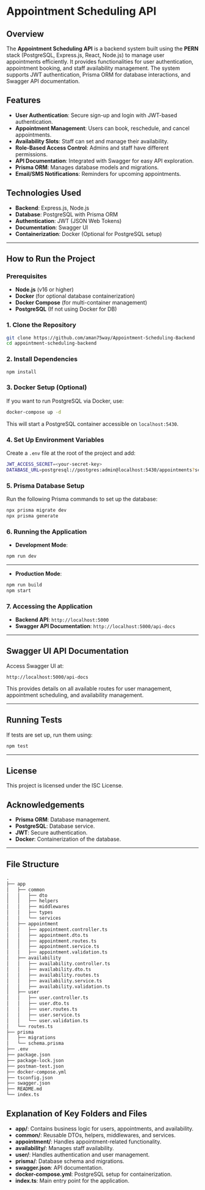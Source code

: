 
# Appointment Scheduling API

## Overview

The **Appointment Scheduling API** is a backend system built using the **PERN** stack (PostgreSQL, Express.js, React, Node.js) to manage user appointments efficiently. It provides functionalities for user authentication, appointment booking, and staff availability management. The system supports JWT authentication, Prisma ORM for database interactions, and Swagger API documentation.

## Features

-   **User Authentication**: Secure sign-up and login with JWT-based authentication.
-   **Appointment Management**: Users can book, reschedule, and cancel appointments.
-   **Availability Slots**: Staff can set and manage their availability.
-   **Role-Based Access Control**: Admins and staff have different permissions.
-   **API Documentation**: Integrated with Swagger for easy API exploration.
-   **Prisma ORM**: Manages database models and migrations.
-   **Email/SMS Notifications**: Reminders for upcoming appointments.

## Technologies Used

-   **Backend**: Express.js, Node.js
-   **Database**: PostgreSQL with Prisma ORM
-   **Authentication**: JWT (JSON Web Tokens)
-   **Documentation**: Swagger UI
-   **Containerization**: Docker (Optional for PostgreSQL setup)

----------

## How to Run the Project

### Prerequisites

-   **Node.js** (v16 or higher)
-   **Docker** (for optional database containerization)
-   **Docker Compose** (for multi-container management)
-   **PostgreSQL** (If not using Docker for DB)

### 1. Clone the Repository

```bash
git clone https://github.com/aman75way/Appointment-Scheduling-Backend
cd appointment-scheduling-backend

```

### 2. Install Dependencies

```bash
npm install

```

### 3. Docker Setup (Optional)

If you want to run PostgreSQL via Docker, use:

```bash
docker-compose up -d

```

This will start a PostgreSQL container accessible on `localhost:5430`.

### 4. Set Up Environment Variables

Create a `.env` file at the root of the project and add:

```bash
JWT_ACCESS_SECRET=<your-secret-key>
DATABASE_URL=postgresql://postgres:admin@localhost:5430/appointments?schema=public

```

### 5. Prisma Database Setup

Run the following Prisma commands to set up the database:

```bash
npx prisma migrate dev
npx prisma generate

```

### 6. Running the Application

-   **Development Mode**:

```bash
npm run dev

```
----------
-   **Production Mode**:

```bash
npm run build
npm start

```

### 7. Accessing the Application

-   **Backend API**: `http://localhost:5000`
-   **Swagger API Documentation**: `http://localhost:5000/api-docs`

----------

## Swagger UI API Documentation

Access Swagger UI at:

```
http://localhost:5000/api-docs

```

This provides details on all available routes for user management, appointment scheduling, and availability management.

----------

## Running Tests

If tests are set up, run them using:

```bash
npm test

```

----------

## License

This project is licensed under the ISC License.

## Acknowledgements

-   **Prisma ORM**: Database management.
-   **PostgreSQL**: Database service.
-   **JWT**: Secure authentication.
-   **Docker**: Containerization of the database.

----------

## File Structure

```markdown
.
├── app
│   ├── common
│   │   ├── dto
│   │   ├── helpers
│   │   ├── middlewares
│   │   ├── types
│   │   └── services
│   ├── appointment
│   │   ├── appointment.controller.ts
│   │   ├── appointment.dto.ts
│   │   ├── appointment.routes.ts
│   │   ├── appointment.service.ts
│   │   ├── appointment.validation.ts
│   ├── availability
│   │   ├── availability.controller.ts
│   │   ├── availability.dto.ts
│   │   ├── availability.routes.ts
│   │   ├── availability.service.ts
│   │   ├── availability.validation.ts
│   ├── user
│   │   ├── user.controller.ts
│   │   ├── user.dto.ts
│   │   ├── user.routes.ts
│   │   ├── user.service.ts
│   │   └── user.validation.ts
│   └── routes.ts
├── prisma
│   ├── migrations
│   └── schema.prisma
├── .env
├── package.json
├── package-lock.json
├── postman-test.json
├── docker-compose.yml
├── tsconfig.json
├── swagger.json
├── README.md
└── index.ts

```

## Explanation of Key Folders and Files

-   **app/**: Contains business logic for users, appointments, and availability.
-   **common/**: Reusable DTOs, helpers, middlewares, and services.
-   **appointment/**: Handles appointment-related functionality.
-   **availability/**: Manages staff availability.
-   **user/**: Handles authentication and user management.
-   **prisma/**: Database schema and migrations.
-   **swagger.json**: API documentation.
-   **docker-compose.yml**: PostgreSQL setup for containerization.
-   **index.ts**: Main entry point for the application.
